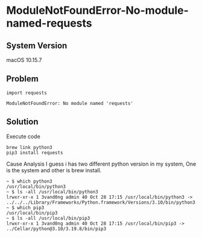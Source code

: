 # ModuleNotFoundError-No-module-named-requests
## System Version
macOS 10.15.7

## Problem
`import requests`

`ModuleNotFoundError: No module named 'requests'`

## Solution
Execute code

```
brew link python3
pip3 install requests
```

Cause Analysis
I guess i has two different python version in my system, One is the system and other is brew install.

```
~ $ which python3
/usr/local/bin/python3
~ $ ls -all /usr/local/bin/python3
lrwxr-xr-x 1 3vand0ng admin 40 Oct 28 17:15 /usr/local/bin/python3 -> ../../../Library/Frameworks/Python.framework/Versions/3.10/bin/python3
~ $ which pip3
/usr/local/bin/pip3
~ $ ls -all /usr/local/bin/pip3
lrwxr-xr-x 1 3vand0ng admin 40 Oct 28 17:15 /usr/local/bin/pip3 -> ../Cellar/python@3.10/3.19.8/bin/pip3
```
